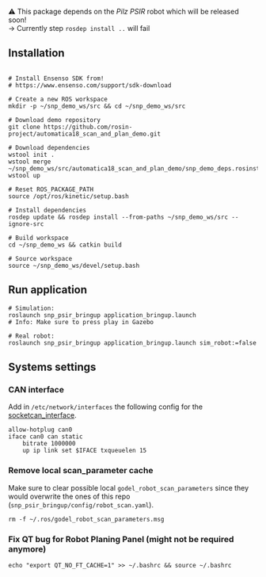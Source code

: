 :warning: This package depends on the *Pilz PSIR* robot which will be released soon! <br/>
-> Currently step `rosdep install ..` will fail

## Installation

```shell

# Install Ensenso SDK from!
# https://www.ensenso.com/support/sdk-download

# Create a new ROS workspace
mkdir -p ~/snp_demo_ws/src && cd ~/snp_demo_ws/src

# Download demo repository
git clone https://github.com/rosin-project/automatica18_scan_and_plan_demo.git

# Download dependencies
wstool init .
wstool merge ~/snp_demo_ws/src/automatica18_scan_and_plan_demo/snp_demo_deps.rosinstall
wstool up

# Reset ROS_PACKAGE_PATH
source /opt/ros/kinetic/setup.bash

# Install dependencies 
rosdep update && rosdep install --from-paths ~/snp_demo_ws/src --ignore-src

# Build workspace
cd ~/snp_demo_ws && catkin build 

# Source workspace
source ~/snp_demo_ws/devel/setup.bash

```


## Run application

```shell
# Simulation:
roslaunch snp_psir_bringup application_bringup.launch
# Info: Make sure to press play in Gazebo

# Real robot:
roslaunch snp_psir_bringup application_bringup.launch sim_robot:=false

```

## Systems settings

### CAN interface
Add in `/etc/network/interfaces` the following config for the [socketcan_interface]( http://wiki.ros.org/socketcan_interface).

```
allow-hotplug can0
iface can0 can static
    bitrate 1000000
    up ip link set $IFACE txqueuelen 15
```


### Remove local scan_parameter cache
Make sure to clear possible local `godel_robot_scan_parameters` since they would overwrite the ones of this repo (`snp_psir_bringup/config/robot_scan.yaml`).

```shell
rm -f ~/.ros/godel_robot_scan_parameters.msg
```

### Fix QT bug for Robot Planing Panel (might not be required anymore)
```shell
echo "export QT_NO_FT_CACHE=1" >> ~/.bashrc && source ~/.bashrc
```


